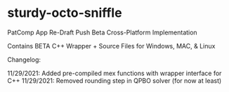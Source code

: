 # sturdy-octo-sniffle
PatComp App Re-Draft Push
Beta Cross-Platform Implementation


Contains BETA C++ Wrapper + Source Files for Windows, MAC, & Linux

Changelog:


11/29/2021: Added pre-compiled mex functions with wrapper interface for C++ 
11/29/2021: Removed rounding step in QPBO solver (for now at least)

